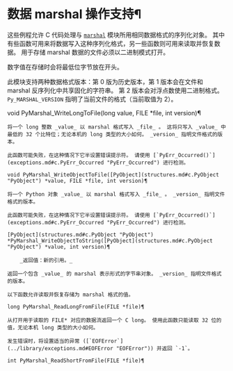 # 数据 marshal 操作支持¶

这些例程允许 C 代码处理与 [`marshal`](../library/marshal.md#module-marshal "marshal: Convert Python objects to streams of bytes and back \(with different constraints\).") 模块所用相同数据格式的序列化对象。 其中有些函数可用来将数据写入这种序列化格式，另一些函数则可用来读取并恢复数据。 用于存储 marshal 数据的文件必须以二进制模式打开。

数字值在存储时会将最低位字节放在开头。

此模块支持两种数据格式版本：第 0 版为历史版本，第 1 版本会在文件和 marshal 反序列化中共享固化的字符串。 第 2 版本会对浮点数使用二进制格式。 `Py_MARSHAL_VERSION` 指明了当前文件的格式（当前取值为 2）。

void PyMarshal_WriteLongToFile(long value, FILE *file, int version)¶  

    

~~~
将一个 long 整数 _value_ 以 marshal 格式写入 _file_ 。 这将只写入 _value_ 中最低的 32 个比特位；无论本机的 long 类型的大小如何。 _version_ 指明文件格式的版本。

此函数可能失败，在这种情况下它半设置错误提示符。 请使用 [`PyErr_Occurred()`](exceptions.md#c.PyErr_Occurred "PyErr_Occurred") 进行检测。

void PyMarshal_WriteObjectToFile([PyObject](structures.md#c.PyObject "PyObject") *value, FILE *file, int version)¶  
~~~
    

~~~
将一个 Python 对象 _value_ 以 marshal 格式写入 _file_ 。 _version_ 指明文件格式的版本。

此函数可能失败，在这种情况下它半设置错误提示符。 请使用 [`PyErr_Occurred()`](exceptions.md#c.PyErr_Occurred "PyErr_Occurred") 进行检测。

[PyObject](structures.md#c.PyObject "PyObject") *PyMarshal_WriteObjectToString([PyObject](structures.md#c.PyObject "PyObject") *value, int version)¶  

    _返回值：新的引用。_

返回一个包含 _value_ 的 marshal 表示形式的字节串对象。 _version_ 指明文件格式的版本。

以下函数允许读取并恢复存储为 marshal 格式的值。

long PyMarshal_ReadLongFromFile(FILE *file)¶  
~~~
    

~~~
从打开用于读取的 FILE* 对应的数据流返回一个 C long。 使用此函数只能读取 32 位的值，无论本机 long 类型的大小如何。

发生错误时，将设置适当的异常 ([`EOFError`](../library/exceptions.md#EOFError "EOFError")) 并返回 `-1`。

int PyMarshal_ReadShortFromFile(FILE *file)¶  
~~~
    

~~~
